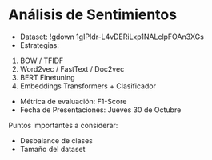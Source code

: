 # Análisis de Sentimientos

* Dataset: !gdown 1gIPIdr-L4vDERiLxp1NALclpFOAn3XGs
* Estrategias:
 1. BOW / TFIDF
 2. Word2vec / FastText / Doc2vec
 3. BERT Finetuning
 4. Embeddings Transformers + Clasificador 
* Métrica de evaluación: F1-Score
* Fecha de Presentaciones: Jueves 30 de Octubre

Puntos importantes a considerar:
* Desbalance de clases
* Tamaño del dataset